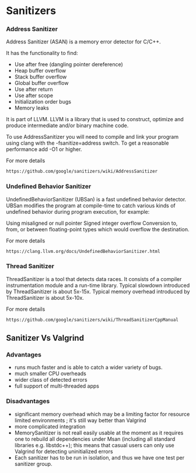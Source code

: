 # Sanitizers

### Address Sanitizer 

Address Sanitizer (ASAN) is a memory error detector for C/C++. 

It has the functionality to find:

- Use after free (dangling pointer dereference)
- Heap buffer overflow
- Stack buffer overflow
- Global buffer overflow
- Use after return
- Use after scope
- Initialization order bugs
- Memory leaks

It is part of LLVM. LLVM is a library that is used to construct, optimize and 
produce intermediate and/or binary machine code.

To use AddressSanitizer you will need to compile and link your program 
using clang with the -fsanitize=address switch. To get a reasonable performance 
add -O1 or higher.

For more details

```html
https://github.com/google/sanitizers/wiki/AddressSanitizer
```

### Undefined Behavior Sanitizer

UndefinedBehaviorSanitizer (UBSan) is a fast undefined behavior detector. 
UBSan modifies the program at compile-time to catch various kinds of undefined 
behavior during program execution, for example:

Using misaligned or null pointer
Signed integer overflow
Conversion to, from, or between floating-point types which would overflow the destination.

For more details

```html
https://clang.llvm.org/docs/UndefinedBehaviorSanitizer.html
```

### Thread Sanitizer

ThreadSanitizer is a tool that detects data races. It consists of a compiler 
instrumentation module and a run-time library. Typical slowdown introduced by 
ThreadSanitizer is about 5x-15x. Typical memory overhead introduced by 
ThreadSanitizer is about 5x-10x.

For more details

```html
https://github.com/google/sanitizers/wiki/ThreadSanitizerCppManual
```

## Sanitizer Vs Valgrind

### Advantages

- runs much faster and is able to catch a wider variety of bugs.
- much smaller CPU overheads 
- wider class of detected errors 
- full support of multi-threaded apps 

### Disadvantages

- significant memory overhead which may be a limiting factor for resource limited 
environments ; it's still way better than Valgrind
- more complicated integration 
- MemorySanitizer is not reall easily usable at the moment as it requires one 
to rebuild all dependencies under Msan (including all standard libraries e.g. libstdc++); 
this means that casual users can only use Valgrind for detecting uninitialized errors
- Each sanitizer has to be run in isolation, and thus we have one test per sanitizer group.
